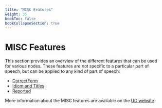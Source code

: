 ```yaml
---
title: "MISC Features"
weight: 35
bookToc: false
bookCollapseSection: true
---
```


# MISC Features

This section provides an overview of the different features that can be used for various nodes.
These features are not specific to a particular part of speech, but can be applied to any kind of part of speech:
- [CorrectForm](CorrectForm.md)
- [Idiom and Titles](./Idioms_Titles.md)
- [Reported](./Reported.md)

More information about the MISC features are available on the [UD website](https://universaldependencies.org/misc.html).
